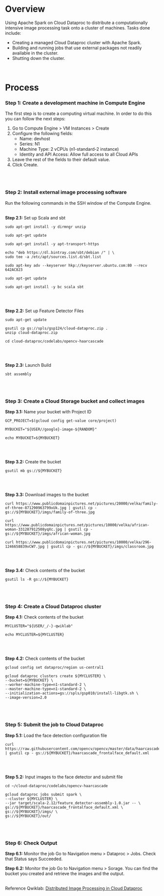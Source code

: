 # Overview

 Using Apache Spark on Cloud Dataproc to distribute a computationally intensive image processing task onto a cluster of machines. Tasks done include:
 - Creating a managed Cloud Dataproc cluster with Apache Spark.
 - Building and running jobs that use external packages not readily available in the cluster.
 - Shutting down the cluster.
<br>


# Process

### Step 1:  Create a development machine in Compute Engine

The first step is to create a computing virtual machine. In order to do this you can follow the next steps:
1. Go to Compute Engine > VM Instances > Create
2. Configure the following fields:
   -  Name: devhost
   -  Series: N1
   -  Machine Type: 2 vCPUs (n1-standard-2 instance)
   -  Identity and API Access: Allow full access to all Cloud APIs
 3. Leave the rest of the fields to their default value.
 4. Click Create.
<br>
<br>

### Step 2:  Install external image processing software

Run the following commands in the SSH window of the Compute Engine.
<br>
<br>

**Step 2.1:** Set up Scala and sbt

```
sudo apt-get install -y dirmngr unzip
```
```
sudo apt-get update
```
```
sudo apt-get install -y apt-transport-https
```
```
echo "deb https://dl.bintray.com/sbt/debian /" | \
sudo tee -a /etc/apt/sources.list.d/sbt.list
```
```
sudo apt-key adv --keyserver hkp://keyserver.ubuntu.com:80 --recv 642AC823
```
```
sudo apt-get update
```
```
sudo apt-get install -y bc scala sbt
```
<br>
<br>

**Step 2.2:** Set up Feature Detector Files

```
sudo apt-get update
```
```
gsutil cp gs://spls/gsp124/cloud-dataproc.zip .
unzip cloud-dataproc.zip
```
```
cd cloud-dataproc/codelabs/opencv-haarcascade
```
<br>
<br>

**Step 2.3:** Launch Build

```
sbt assembly
```
<br>
<br>

### Step 3: Create a Cloud Storage bucket and collect images


**Step 3.1:** Name your bucket with Project ID
```
GCP_PROJECT=$(gcloud config get-value core/project)
```
```
MYBUCKET="${USER//google}-image-${RANDOM}"
```
```
echo MYBUCKET=${MYBUCKET}
```
<br>
<br>

**Step 3.2:** Create the bucket
```
gsutil mb gs://${MYBUCKET}
```
<br>
<br>

**Step 3.3:** Download images to the bucket
```
curl https://www.publicdomainpictures.net/pictures/20000/velka/family-of-three-871290963799xUk.jpg | gsutil cp - gs://${MYBUCKET}/imgs/family-of-three.jpg
```
```
curl https://www.publicdomainpictures.net/pictures/10000/velka/african-woman-331287912508yqXc.jpg | gsutil cp - gs://${MYBUCKET}/imgs/african-woman.jpg
```
```
curl https://www.publicdomainpictures.net/pictures/10000/velka/296-1246658839vCW7.jpg | gsutil cp - gs://${MYBUCKET}/imgs/classroom.jpg
```
<br>
<br>

**Step 3.4:** Check contents of the bucket
```
gsutil ls -R gs://${MYBUCKET}
```
<br>
<br>

### Step 4: Create a Cloud Dataproc cluster

**Step 4.1:** Check contents of the bucket
```
MYCLUSTER="${USER/_/-}-qwiklab"
```
```
echo MYCLUSTER=${MYCLUSTER}
```
<br>
<br>

**Step 4.2:** Check contents of the bucket
```
gcloud config set dataproc/region us-central1
```
```
gcloud dataproc clusters create ${MYCLUSTER} \
--bucket=${MYBUCKET} \
--worker-machine-type=n1-standard-2 \
--master-machine-type=n1-standard-2 \
--initialization-actions=gs://spls/gsp010/install-libgtk.sh \
--image-version=2.0  
```
<br>
<br>

### Step 5: Submit the job to Cloud Dataproc

**Step 5.1:** Load the face detection configuration file
```
curl https://raw.githubusercontent.com/opencv/opencv/master/data/haarcascades/haarcascade_frontalface_default.xml | gsutil cp - gs://${MYBUCKET}/haarcascade_frontalface_default.xml
```
<br>
<br>

**Step 5.2:** Input images to the face detector and submit file
```
cd ~/cloud-dataproc/codelabs/opencv-haarcascade
```
```
gcloud dataproc jobs submit spark \
--cluster ${MYCLUSTER} \
--jar target/scala-2.12/feature_detector-assembly-1.0.jar -- \
gs://${MYBUCKET}/haarcascade_frontalface_default.xml \
gs://${MYBUCKET}/imgs/ \
gs://${MYBUCKET}/out/
```
<br>
<br>

### Step 6: Check Output

**Step 6.1:** Monitor the job
Go to  Navigation menu > Dataproc > Jobs. Check that Status says Succeeded.

**Step 6.2:** Monitor the job
Go to Navigation menu > Sorage. You can find the bucket you created and retrieve the images and the output.
<br>
<br>

Reference Qwiklab: [Distributed Image Processing in Cloud Dataproc](https://www.qwiklabs.com/focuses/5834?catalog_rank=%7B%22rank%22%3A7%2C%22num_filters%22%3A0%2C%22has_search%22%3Atrue%7D&parent=catalog&search_id=4914974)

